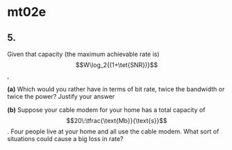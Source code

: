 # mt02e

## 5.
Given that capacity (the maximum achievable rate is) $$W\log_2{(1+\tet{SNR})}$$,

**(a)** Which would you rather have in terms of bit rate, twice the bandwidth or twice the power? Justify your answer

**(b)** Suppose your cable modem for your home has a total capacity of $$20\:\tfrac{\text{Mb}}{\text{s}}$$. Four people live at your home and all use the cable modem.  What sort of situations could cause a big loss in rate?